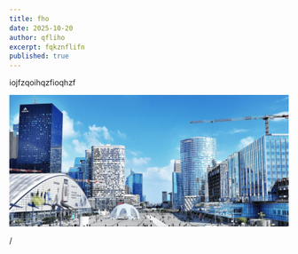 ```yaml
---
title: fho
date: 2025-10-20
author: qfliho
excerpt: fqkznflifn
published: true
---
```

iojfzqoihqzfioqhzf

![](/assets/images/ladefense.webp)

/